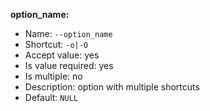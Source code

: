**option_name:**

* Name: `--option_name`
* Shortcut: `-o|-O`
* Accept value: yes
* Is value required: yes
* Is multiple: no
* Description: option with multiple shortcuts
* Default: `NULL`

